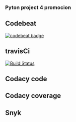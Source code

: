 ### Pyton project 4 promocion

## Codebeat
[![codebeat badge](https://codebeat.co/badges/181059ff-6982-4f93-9c27-1c8f1f47c40f)](https://codebeat.co/projects/github-com-juanbastidas05-proyecto-master)

## travisCi
[![Build Status](https://travis-ci.com/juanbastidas05/proyecto.svg?branch=master)](https://travis-ci.com/juanbastidas05/proyecto)
## Codacy code

## Codacy coverage

## Snyk

